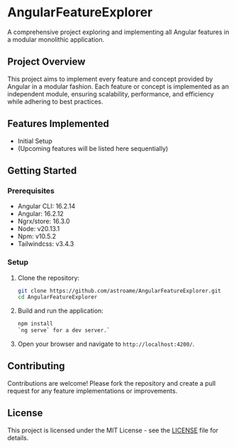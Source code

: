 # AngularFeatureExplorer
A comprehensive project exploring and implementing all Angular features in a modular monolithic application.


## Project Overview

This project aims to implement every feature and concept provided by Angular in a modular fashion. Each feature or concept is implemented as an independent module, ensuring scalability, performance, and efficiency while adhering to best practices.

## Features Implemented

- Initial Setup
- (Upcoming features will be listed here sequentially)

## Getting Started

### Prerequisites
  - Angular CLI: 16.2.14
  - Angular: 16.2.12
  - Ngrx/store: 16.3.0
  - Node: v20.13.1
  - Npm: v10.5.2
  - Tailwindcss: v3.4.3


### Setup

1. Clone the repository:
    ```bash
    git clone https://github.com/astroame/AngularFeatureExplorer.git
    cd AngularFeatureExplorer
    ```

2. Build and run the application:
    ```bash
    npm install
    `ng serve` for a dev server.`
    ```

3. Open your browser and navigate to `http://localhost:4200/`.


## Contributing

Contributions are welcome! Please fork the repository and create a pull request for any feature implementations or improvements.

## License

This project is licensed under the MIT License - see the [LICENSE](LICENSE) file for details.
